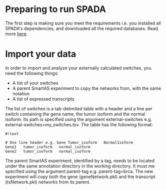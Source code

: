 # Preparing to run SPADA

The first step is making sure you meet the requirements i.e. you installed all SPADA's dependencies, and downloaded all the required databases. Read more [here](requirements.md).

# Import your data
In order to import and analyze your externally calculated switches, you need the following things:

* A list of your switches
* A parent SmartAS experiment to copy the networks from, with the same notation
* A list of expressed transcripts

The list of switches is a tab-delimited table with a header and a line per switch containing the gene name, the tumor isoform and the normal isoform. Its path is specified using the argument external-switches e.g. external-switches=my_switches.tsv. The table has the following format:

```
#!text

# One line header e.g. Gene	Tumor_isoform	NormalIsoform
Gene1	tumor_isoform	normal_isoform
Gene2	tumor_isoform	normal_isoform

```
The parent SmartAS experiment, identified by a tag, needs to be located under the same annotation directory in the working directory. It must me specified using the argument parent-tag e.g. parent-tag=brca. The new experiment will copy both the gene (geneNetwork.pkl) and the transcript (txNetwork.pkl) networks from its parent.

